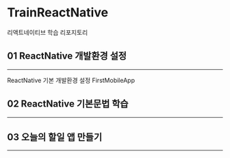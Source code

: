 # TrainReactNative
리액트네이티브 학습 리포지토리



## 01 ReactNative 개발환경 설정
***
ReactNative 기본 개발환경 설정
FirstMobileApp


## 02 ReactNative 기본문법 학습
***

## 03 오늘의 할일 앱 만들기
***

